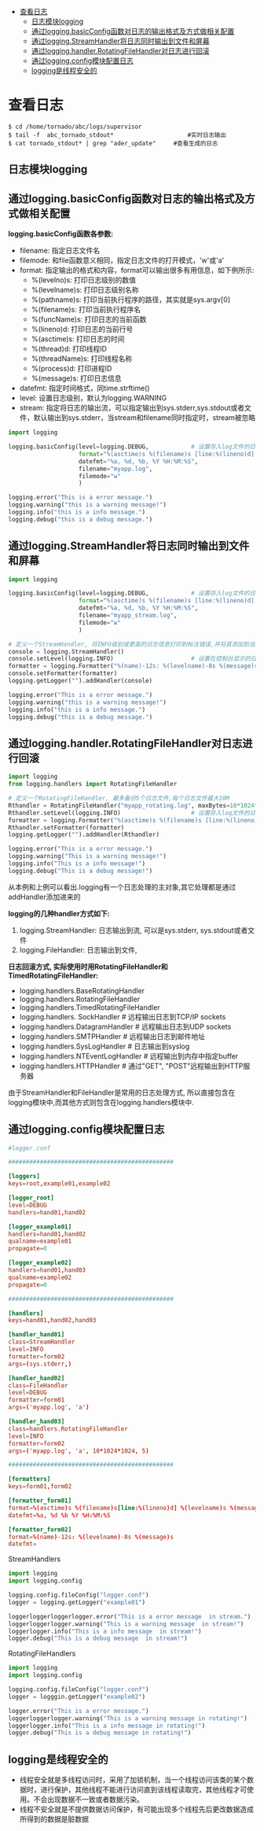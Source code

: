 - [查看日志](#%E6%9F%A5%E7%9C%8B%E6%97%A5%E5%BF%97)
  - [日志模块logging](#%E6%97%A5%E5%BF%97%E6%A8%A1%E5%9D%97logging)
  - [通过logging.basicConfig函数对日志的输出格式及方式做相关配置](#%E9%80%9A%E8%BF%87loggingbasicConfig%E5%87%BD%E6%95%B0%E5%AF%B9%E6%97%A5%E5%BF%97%E7%9A%84%E8%BE%93%E5%87%BA%E6%A0%BC%E5%BC%8F%E5%8F%8A%E6%96%B9%E5%BC%8F%E5%81%9A%E7%9B%B8%E5%85%B3%E9%85%8D%E7%BD%AE)
  - [通过logging.StreamHandler将日志同时输出到文件和屏幕](#%E9%80%9A%E8%BF%87loggingStreamHandler%E5%B0%86%E6%97%A5%E5%BF%97%E5%90%8C%E6%97%B6%E8%BE%93%E5%87%BA%E5%88%B0%E6%96%87%E4%BB%B6%E5%92%8C%E5%B1%8F%E5%B9%95)
  - [通过logging.handler.RotatingFileHandler对日志进行回滚](#%E9%80%9A%E8%BF%87logginghandlerRotatingFileHandler%E5%AF%B9%E6%97%A5%E5%BF%97%E8%BF%9B%E8%A1%8C%E5%9B%9E%E6%BB%9A)
  - [通过logging.config模块配置日志](#%E9%80%9A%E8%BF%87loggingconfig%E6%A8%A1%E5%9D%97%E9%85%8D%E7%BD%AE%E6%97%A5%E5%BF%97)
  - [logging是线程安全的](#logging%E6%98%AF%E7%BA%BF%E7%A8%8B%E5%AE%89%E5%85%A8%E7%9A%84)

<!-- more -->

# 查看日志

```shell
$ cd /home/tornado/abc/logs/supervisor
$ tail -f  abc_tornado_stdout*                     #实时日志输出
$ cat tornado_stdout* | grep "ader_update"     #查看生成的日志 
```

## 日志模块logging

## 通过logging.basicConfig函数对日志的输出格式及方式做相关配置

**logging.basicConfig函数各参数:**

- filename: 指定日志文件名
- filemode: 和file函数意义相同，指定日志文件的打开模式，'w'或'a'
- format: 指定输出的格式和内容，format可以输出很多有用信息，如下例所示:
    - %(levelno)s: 打印日志级别的数值
    - %(levelname)s: 打印日志级别名称
    - %(pathname)s: 打印当前执行程序的路径，其实就是sys.argv[0]
    - %(filename)s: 打印当前执行程序名
    - %(funcName)s: 打印日志的当前函数
    - %(lineno)d: 打印日志的当前行号
    - %(asctime)s: 打印日志的时间
    - %(thread)d: 打印线程ID
    - %(threadName)s: 打印线程名称
    - %(process)d: 打印进程ID
    - %(message)s: 打印日志信息
- datefmt: 指定时间格式，同time.strftime()
- level: 设置日志级别，默认为logging.WARNING
- stream: 指定将日志的输出流，可以指定输出到sys.stderr,sys.stdout或者文件，默认输出到sys.stderr，当stream和filename同时指定时，stream被忽略

```python
import logging

logging.basicConfig(level=logging.DEBUG,            # 设置存入log文件的日志级别
                    format="%(asctime)s %(filename)s [line:%(lineno)d] %(levelname)s %(message)s",
                    datefmt="%a, %d, %b, %Y %H:%M:%S",
                    filename="myapp.log",
                    filemode="w"
                    )

logging.error("This is a error message.")
logging.warning("this is a warning message!")
logging.info("this is a info message.")
logging.debug("this is a debug message.")
```

## 通过logging.StreamHandler将日志同时输出到文件和屏幕

```python
import logging

logging.basicConfig(level=logging.DEBUG,            # 设置存入log文件的日志级别
                    format="%(asctime)s %(filename)s [line:%(lineno)d] %(levelname)s %(message)s",
                    datefmt="%a, %d, %b, %Y %H:%M:%S",
                    filename="myapp_stream.log",
                    filemode="w"
                    )

# 定义一个StreamHandler, 将INFO级别或更高的日志信息打印到标注错误,并将其添加到当前的日志处理对象
console = logging.StreamHandler()
console.setLevel(logging.INFO)                      # 设置在控制台显示的日志级别
formatter = logging.Formatter("%(name)-12s: %(levelname)-8s %(message)s")
console.setFormatter(formatter)
logging.getLogger("").addHandler(console)

logging.error("This is a error message.")
logging.warning("this is a warning message!")
logging.info("this is a info message.")
logging.debug("this is a debug message.")
```

## 通过logging.handler.RotatingFileHandler对日志进行回滚

```python
import logging
from logging.handlers import RotatingFileHandler

# 定义一个RotatingFileHandler, 最多备份5个日志文件,每个日志文件最大10M
Rthandler = RotatingFileHandler("myapp_rotating.log", maxBytes=10*1024*1024, backupCount=5)
Rthandler.setLevel(logging.INFO)                    # 设置存入log文件的日志级别
formatter = logging.Formatter("%(asctime)s %(filename)s [line:%(lineno)d] %(levelname)s %(message)s")
Rthandler.setFormatter(formatter)
logging.getLogger("").addHandler(Rthandler)

logging.error("This is a error message.")
logging.warning("This is a warning message!")
logging.info("This is a info message!")
logging.debug("This is a debug message!")
```

从本例和上例可以看出.logging有一个日志处理的主对象,其它处理都是通过addHandler添加进来的

**logging的几种handler方式如下:**

1. logging.StreamHandler: 日志输出到流, 可以是sys.stderr, sys.stdout或者文件
2. logging.FileHandler: 日志输出到文件, 

**日志回滚方式, 实际使用时用RotatingFileHandler和TimedRotatingFileHandler:**

- logging.handlers.BaseRotatingHandler
- logging.handlers.RotatingFileHandler
- logging.handlers.TimedRotatingFileHandler
- logging.handlers. SockHandler                 # 远程输出日志到TCP/IP sockets
- logging.handlers.DatagramHandler              # 远程输出日志到UDP sockets
- logging.handlers.SMTPHandler                  # 远程输出日志到邮件地址
- logging.handlers.SysLogHandler                # 日志输出到syslog
- logging.handlers.NTEventLogHandler            # 远程输出到内存中指定buffer
- logging.handlers.HTTPHandler                  # 通过"GET", "POST"远程输出到HTTP服务器

由于StreamHandler和FileHandler是常用的日志处理方式, 所以直接包含在logging模块中,而其他方式则包含在logging.handlers模块中.

## 通过logging.config模块配置日志

```conf
#logger.conf

###############################################

[loggers]
keys=root,example01,example02

[logger_root]
level=DEBUG
handlers=hand01,hand02

[logger_example01]
handlers=hand01,hand02
qualname=example01
propagate=0

[logger_example02]
handlers=hand01,hand03
qualname=example02
propagate=0

###############################################

[handlers]
keys=hand01,hand02,hand03

[handler_hand01]
class=StreamHandler
level=INFO
formatter=form02
args=(sys.stderr,)

[handler_hand02]
class=FileHandler
level=DEBUG
formatter=form01
args=('myapp.log', 'a')

[handler_hand03]
class=handlers.RotatingFileHandler
level=INFO
formatter=form02
args=('myapp.log', 'a', 10*1024*1024, 5)

###############################################

[formatters]
keys=form01,form02

[formatter_form01]
format=%(asctime)s %(filename)s[line:%(lineno)d] %(levelname)s %(message)s
datefmt=%a, %d %b %Y %H:%M:%S

[formatter_form02]
format=%(name)-12s: %(levelname)-8s %(message)s
datefmt=
```
StreamHandlers
```python
import logging
import logging.config

logging.config.fileConfig("logger.conf")
logger = logging.getLogger("example01")

loggerloggerloggerlogger.error("This is a error message  in stream.")
loggerloggerlogger.warning("This is a warning message  in stream!")
loggerlogger.info("This is a info message  in stream!")
logger.debug("This is a debug message  in stream!")
```

RotatingFileHandlers
```python
import logging
import logging.config

logging.config.fileConfig("logger.conf")
logger = logggin.getLogger("example02")

logger.error("This is a error message.")
loggerloggerlogger.warning("This is a warning message in rotating!")
loggerlogger.info("This is a info message in rotating!")
logger.debug("This is a debug message in rotating!")
```

## logging是线程安全的

- 线程安全就是多线程访问时，采用了加锁机制，当一个线程访问该类的某个数据时，进行保护，其他线程不能进行访问直到该线程读取完，其他线程才可使用。不会出现数据不一致或者数据污染。
- 线程不安全就是不提供数据访问保护，有可能出现多个线程先后更改数据造成所得到的数据是脏数据

